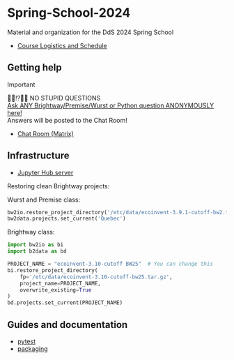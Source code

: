# Spring-School-2024

Material and organization for the DdS 2024 Spring School

* [Course Logistics and Schedule](https://docs.google.com/presentation/d/1z3JZPQE9w0Nf2U1CT-5EqsDmDKvJgrcEDx-6g2oJPaQ/edit?usp=sharing)

## Getting help

> [!IMPORTANT]
> 🙋‍♀️⁉️🙋‍♂️ NO STUPID QUESTIONS \
> [Ask ANY Brightway/Premise/Wurst or Python question ANONYMOUSLY here!](https://forms.gle/rspm8uFJs8sJ5bZ37) \
> Answers will be posted to the Chat Room!

* [Chat Room (Matrix)](https://matrix.to/#/#dds-spring-school-quebec-2024:matrix.org)

## Infrastructure

* [Jupyter Hub server](https://hub.brightway.dev)

Restoring clean Brightway projects:

Wurst and Premise class:

```python
bw2io.restore_project_directory('/etc/data/ecoinvent-3.9.1-cutoff-bw2.tar.gz', overwrite_existing=True)
bw2data.projects.set_current('Quebec')
```

Brightway class:

```python
import bw2io as bi
import b2data as bd

PROJECT_NAME = "ecoinvent-3.10-cutoff BW25"  # You can change this
bi.restore_project_directory(
    fp='/etc/data/ecoinvent-3.10-cutoff-bw25.tar.gz', 
    project_name=PROJECT_NAME,  
    overwrite_existing=True
)
bd.projects.set_current(PROJECT_NAME)
```

## Guides and documentation

* [pytest](https://docs.pytest.org/en/8.2.x/how-to/index.html)
* [packaging](https://packaging.python.org/en/latest/guides/)
